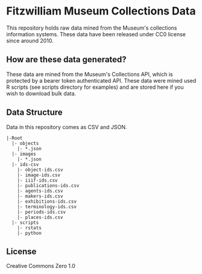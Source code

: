# Fitzwilliam Museum Collections Data

This repository holds raw data mined from the Museum's collections information systems. These data have been released under CC0 license since around 2010.

## How are these data generated?

These data are mined from the Museum's Collections API, which is protected by a bearer token authenticated API. These data were mined used R scripts (see scripts directory for examples) and are stored here if you wish to download bulk data.

## Data Structure

Data in this repository comes as CSV and JSON.
```
|-Root
  |- objects
    |- *.json
  |- images
    |- *.json  
  |- ids-csv
    |- object-ids.csv
    |- image-ids.csv
    |- iiif-ids.csv
    |- publications-ids.csv
    |- agents-ids.csv
    |- makers-ids.csv
    |- exhibitions-ids.csv
    |- terminology-ids.csv
    |- periods-ids.csv
    |- places-ids.csv
  |- scripts
    |- rstats
    |- python
```

## License

Creative Commons Zero 1.0
